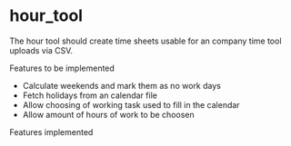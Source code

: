 hour_tool
=========
The hour tool should create time sheets usable for an company time tool uploads via CSV.

Features to be implemented
- Calculate weekends and mark them as no work days
- Fetch holidays from an calendar file
- Allow choosing of working task used to fill in the calendar
- Allow amount of hours of work to be choosen

Features implemented